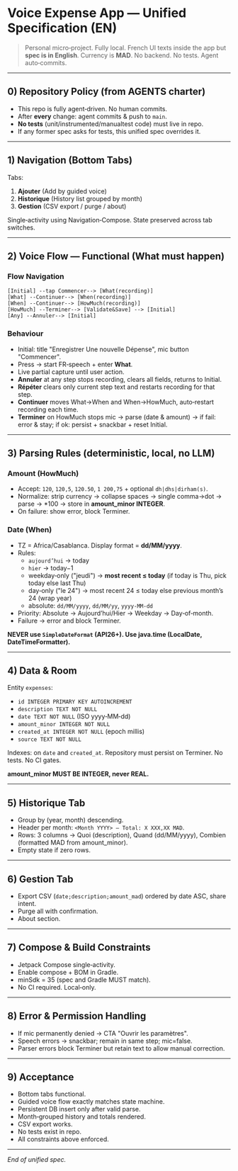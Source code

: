 # Voice Expense App — Unified Specification (EN)

> Personal micro‑project. Fully local. French UI texts inside the app but **spec is in English**. Currency is **MAD**. No backend. No tests. Agent auto‑commits.

---
## 0) Repository Policy (from AGENTS charter)
- This repo is fully agent‑driven. No human commits.
- After **every** change: agent commits & push to `main`.
- **No tests** (unit/instrumented/manualtest code) must live in repo.
- If any former spec asks for tests, this unified spec overrides it.

---
## 1) Navigation (Bottom Tabs)
Tabs:
1) **Ajouter** (Add by guided voice)
2) **Historique** (History list grouped by month)
3) **Gestion** (CSV export / purge / about)

Single‑activity using Navigation‑Compose. State preserved across tab switches.

---
## 2) Voice Flow — Functional (What must happen)
### Flow Navigation
```
[Initial] --tap Commencer--> [What(recording)]
[What] --Continuer--> [When(recording)]
[When] --Continuer--> [HowMuch(recording)]
[HowMuch] --Terminer--> [Validate&Save] --> [Initial]
[Any] --Annuler--> [Initial]
```

### Behaviour
- Initial: title "Enregistrer Une nouvelle Dépense", mic button "Commencer".
- Press → start FR‑speech + enter **What**.
- Live partial capture until user action.
- **Annuler** at any step stops recording, clears all fields, returns to Initial.
- **Répéter** clears only current step text and restarts recording for that step.
- **Continuer** moves What→When and When→HowMuch, auto‑restart recording each time.
- **Terminer** on HowMuch stops mic → parse (date & amount) → if fail: error & stay; if ok: persist + snackbar + reset Initial.

---
## 3) Parsing Rules (deterministic, local, no LLM)
### Amount (HowMuch)
- Accept: `120`, `120,5`, `120.50`, `1 200,75` + optional `dh|dhs|dirham(s)`.
- Normalize: strip currency → collapse spaces → single comma→dot → parse → *100 → store in **amount_minor INTEGER**.
- On failure: show error, block Terminer.

### Date (When)
- TZ = Africa/Casablanca. Display format = **dd/MM/yyyy**.
- Rules:
  - `aujourd’hui` → today
  - `hier` → today−1
  - weekday‑only ("jeudi") → **most recent ≤ today** (if today is Thu, pick today else last Thu)
  - day‑only ("le 24") → most recent 24 ≤ today else previous month’s 24 (wrap year)
  - absolute: `dd/MM/yyyy`, `dd/MM/yy`, `yyyy‑MM‑dd`
- Priority: Absolute → Aujourd’hui/Hier → Weekday → Day‑of‑month.
- Failure → error and block Terminer.

**NEVER use `SimpleDateFormat` (API26+). Use java.time (LocalDate, DateTimeFormatter).**

---
## 4) Data & Room
Entity `expenses`:
- `id INTEGER PRIMARY KEY AUTOINCREMENT`
- `description TEXT NOT NULL`
- `date TEXT NOT NULL` (ISO yyyy‑MM‑dd)
- `amount_minor INTEGER NOT NULL`
- `created_at INTEGER NOT NULL` (epoch millis)
- `source TEXT NOT NULL`

Indexes: on `date` and `created_at`.
Repository must persist on Terminer. No tests. No CI gates.

**amount_minor MUST BE INTEGER, never REAL.**

---
## 5) Historique Tab
- Group by (year, month) descending.
- Header per month: `<Month YYYY> — Total: X XXX,XX MAD`.
- Rows: 3 columns → Quoi (description), Quand (dd/MM/yyyy), Combien (formatted MAD from amount_minor).
- Empty state if zero rows.

---
## 6) Gestion Tab
- Export CSV (`date;description;amount_mad`) ordered by date ASC, share intent.
- Purge all with confirmation.
- About section.

---
## 7) Compose & Build Constraints
- Jetpack Compose single‑activity.
- Enable compose + BOM in Gradle.
- minSdk = 35 (spec and Gradle MUST match).
- No CI required. Local‑only.

---
## 8) Error & Permission Handling
- If mic permanently denied → CTA "Ouvrir les paramètres".
- Speech errors → snackbar; remain in same step; mic=false.
- Parser errors block Terminer but retain text to allow manual correction.

---
## 9) Acceptance
- Bottom tabs functional.
- Guided voice flow exactly matches state machine.
- Persistent DB insert only after valid parse.
- Month‑grouped history and totals rendered.
- CSV export works.
- No tests exist in repo.
- All constraints above enforced.

---
_End of unified spec._

